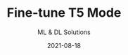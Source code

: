 ---
title: Fine-tune T5 Mode
subtitle:  ML & DL Solutions
layout: default
modal-id: 2
date: 2021-08-18
img: T5.png
thumbnail: T5-thumbnail.png
alt: image-alt
project-date: June 2021
client: Confidential
category: ML & DL Solutions
description: "Fine-tuning T5 LLM to balance textual dataset."
read_more: "Read More"
read_more_link: "https://dvirla.github.io/applied-data-scientist-blog/using-T5-to-balance-textual-dataset/"
---